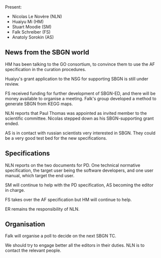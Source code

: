 Present:

-   Nicolas Le Novère (NLN)
-   Huaiyu Mi (HM)
-   Stuart Moodie (SM)
-   Falk Schreiber (FS)
-   Anatoly Sorokin (AS)

News from the SBGN world
------------------------

HM has been talking to the GO consortium, to convince them to use the AF specification in the curation procedures.

Huaiyu's grant application to the NSG for supporting SBGN is still under review.

FS received funding for further development of SBGN-ED, and there will be money available to organise a meeting. Falk's group developed a method to generate SBGN from KEGG maps.

NLN reports that Paul Thomas was appointed as invited member to the scientific committee. Nicolas stepped down as his SBGN-supporting grant ended.

AS is in contact with russian scientists very interested in SBGN. They could be a very good test bed for the new specifications.

Specifications
--------------

NLN reports on the two documents for PD. One technical normative specification, the target user being the software developers, and one user manual, which target the end user.

SM will continue to help with the PD specification, AS becoming the editor in charge.

FS takes over the AF specification but HM will continue to help.

ER remains the responsibility of NLN.

Organisation
------------

Falk will organise a poll to decide on the next SBGN TC.

We should try to engage better all the editors in their duties. NLN is to contact the relevant people.